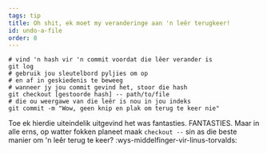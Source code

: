 ```yaml
---
tags: tip
title: Oh shit, ek moet my veranderinge aan 'n leêr terugkeer!
id: undo-a-file
order: 8
---
```


```git
# vind 'n hash vir 'n commit voordat die lêer verander is
git log
# gebruik jou sleutelbord pyljies om op 
# en af in geskiedenis te beweeg
# wanneer jy jou commit gevind het, stoor die hash
git checkout [gestoorde hash] -- path/to/file
# die ou weergawe van die leêr is nou in jou indeks
git commit -m "Wow, geen knip en plak om terug te keer nie"
```

Toe ek hierdie uiteindelik uitgevind het was fantasties. FANTASTIES. Maar in alle erns, op watter fokken planeet maak `checkout --` sin as die beste manier om 'n leêr terug te keer? :wys-middelfinger-vir-linus-torvalds: